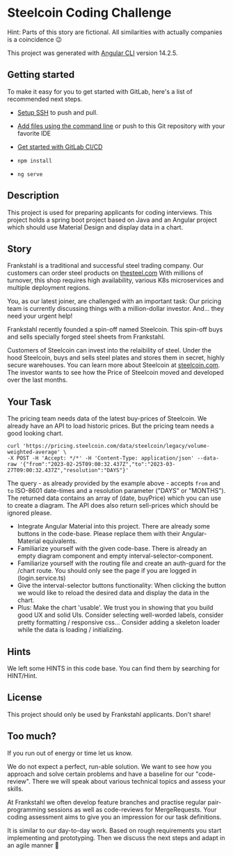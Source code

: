 # Steelcoin Coding Challenge
Hint: Parts of this story are fictional. All similarities with actually companies is a coincidence 😉

This project was generated with [Angular CLI](https://github.com/angular/angular-cli) version 14.2.5.

## Getting started

To make it easy for you to get started with GitLab, here's a list of recommended next steps.
- [Setup SSH](https://docs.gitlab.com/ee/user/ssh.html) to push and pull.
- [Add files using the command line](https://docs.gitlab.com/ee/gitlab-basics/add-file.html#add-a-file-using-the-command-line) or push to this Git repository with your favorite IDE
- [Get started with GitLab CI/CD](https://docs.gitlab.com/ee/ci/quick_start/index.html)

- `npm install`
- `ng serve`

## Description
This project is used for preparing applicants for coding interviews.
This project holds a spring boot project based on Java and an Angular project which should use Material Design and display data in a chart.

## Story
Frankstahl is a traditional and successful steel trading company.
Our customers can order steel products on [thesteel.com](https://thesteel.com)
With millions of turnover, this shop requires high availability, various K8s microservices and multiple deployment regions.

You, as our latest joiner, are challenged with an important task:
Our pricing team is currently discussing things with a million-dollar investor. And... they need your urgent help!

Frankstahl recently founded a spin-off named Steelcoin. This spin-off buys and sells specially forged steel sheets from Frankstahl.

Customers of Steelcoin can invest into the relaibility of steel. Under the hood Steelcoin, buys and sells steel plates and stores them in secret, highly secure warehouses.
You can learn more about Steelcoin at [steelcoin.com](https://steelcoin.com/).
The investor wants to see how the Price of Steelcoin moved and developed over the last months.

## Your Task

The pricing team needs data of the latest buy-prices of Steelcoin. We already have an API to load historic prices. But the pricing team needs a good looking chart.
```curl
curl 'https://pricing.steelcoin.com/data/steelcoin/legacy/volume-weighted-average' \
-X POST -H 'Accept: */*' -H 'Content-Type: application/json' --data-raw '{"from":"2023-02-25T09:00:32.437Z","to":"2023-03-27T09:00:32.437Z","resolution":"DAYS"}'
```
The query - as already provided by the example above - accepts `from` and `to` ISO-8601 date-times and a resolution parameter ("DAYS" or "MONTHS").
The returned data contains an array of (date, buyPrice) which you can use to create a diagram. The API does also return sell-prices which should be ignored please.

- Integrate Angular Material into this project. There are already some buttons in the code-base. Please replace them with their Angular-Material equivalents.
- Familiarize yourself with the given code-base. There is already an empty diagram component and empty interval-selector-component.
- Familiarize yourself with the routing file and create an auth-guard for the /chart route. You should only see the page if you are logged in (login.service.ts)
- Give the interval-selector buttons functionality: When clicking the button we would like to reload the desired data and display the data in the chart.
- Plus: Make the chart 'usable'. We trust you in showing that you build good UX and solid UIs. 
Consider selecting well-worded labels, consider pretty formatting / responsive css... Consider adding a skeleton loader while the data is loading / initializing.

## Hints
We left some HINTS in this code base. You can find them by searching for HINT/Hint.

## License
This project should only be used by Frankstahl applicants. Don't share!

## Too much?
If you run out of energy or time let us know.

We do not expect a perfect, run-able solution.
We want to see how you approach and solve certain problems and have a baseline for our "code-review". There we will speak about various technical topics and assess your skills.

At Frankstahl we often develop feature branches and practise regular pair-programming sessions as well as code-reviews for MergeRequests.
Your coding assessment aims to give you an impression for our task definitions.

It is similar to our day-to-day work. Based on rough requirements you start implementing and prototyping. Then we discuss the next steps and adapt in an agile manner 🚀